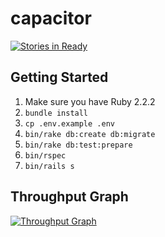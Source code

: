 # capacitor
[![Stories in Ready](https://badge.waffle.io/zincmade/capacitor.svg?label=ready&title=Ready)](http://waffle.io/zincmade/capacitor)
## Getting Started

1. Make sure you have Ruby 2.2.2
2. `bundle install`
3. `cp .env.example .env`
4. `bin/rake db:create db:migrate`
5. `bin/rake db:test:prepare`
6. `bin/rspec`
7. `bin/rails s`

## Throughput Graph
[![Throughput Graph](https://graphs.waffle.io/zincmade/capacitor/throughput.svg)](https://waffle.io/zincmade/capacitor/metrics)
